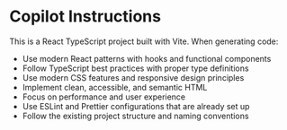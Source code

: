 # Copilot Instructions

<!-- Use this file to provide workspace-specific custom instructions to Copilot. For more details, visit https://code.visualstudio.com/docs/copilot/copilot-customization#_use-a-githubcopilotinstructionsmd-file -->

This is a React TypeScript project built with Vite. When generating code:

- Use modern React patterns with hooks and functional components
- Follow TypeScript best practices with proper type definitions
- Use modern CSS features and responsive design principles
- Implement clean, accessible, and semantic HTML
- Focus on performance and user experience
- Use ESLint and Prettier configurations that are already set up
- Follow the existing project structure and naming conventions
